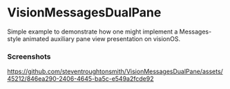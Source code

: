 # VisionMessagesDualPane

Simple example to demonstrate how one might implement a Messages-style animated auxiliary pane view presentation on visionOS.

### Screenshots

https://github.com/steventroughtonsmith/VisionMessagesDualPane/assets/45212/846ea290-2406-4645-ba5c-e549a2fcde92

